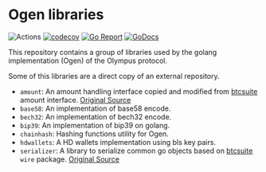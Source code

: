 # Ogen libraries

![Actions](https://github.com/grupokindynos/ogen-utils/workflows/Utils/badge.svg)
[![codecov](https://codecov.io/gh/grupokindynos/ogen-utils/branch/master/graph/badge.svg)](https://codecov.io/gh/grupokindynos/ogen-utils)
[![Go Report](https://goreportcard.com/badge/github.com/grupokindynos/ogen-utils)](https://goreportcard.com/report/github.com/grupokindynos/ogen-utils) 
[![GoDocs](https://godoc.org/github.com/grupokindynos/ogen-utils?status.svg)](http://godoc.org/github.com/grupokindynos/ogen-utils)

This repository contains a group of libraries used by the golang implementation (Ogen) of the Olympus protocol.

Some of this libraries are a direct copy of an external repository. 

* `amount`: An amount handling interface copied and modified from [btcsuite](https://github.com/btcsuite) amount interface.  [Original Source](https://github.com/btcsuite/btcutil/tree/master/amount.go)
* `base58`: An implementation of base58 encode.
* `bech32`: An implementation of bech32 encode.
* `bip39`: An implementation of bip39 on golang.
* `chainhash`: Hashing functions utility for Ogen.
* `hdwallets`: A HD wallets implementation using bls key pairs.
* `serializer`: A library to serialize common go objects based on [btcsuite](https://github.com/btcsuite) `wire` package. [Original Source](https://github.com/btcsuite/btcd/tree/master/wire) 
